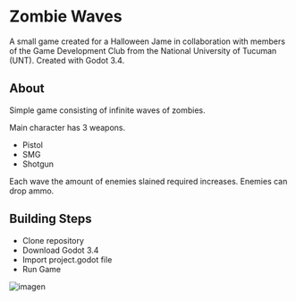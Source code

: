# Zombie Waves

A small game created for a Halloween Jame in collaboration with members of the Game Development Club from the National University of Tucuman (UNT). Created with Godot 3.4.

## About

Simple game consisting of infinite waves of zombies.

Main character has 3 weapons.

* Pistol
* SMG
* Shotgun

Each wave the amount of enemies slained required increases. Enemies can drop ammo.

## Building Steps
* Clone repository
* Download Godot 3.4
* Import project.godot file
* Run Game

![imagen](https://github.com/user-attachments/assets/95357a40-5da5-44a4-ae57-d0d753487139)
